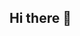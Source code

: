 ## Hi there 👋

<!--
**abdullahbindohri/AbdullahBindohri** is a ✨ _special_ ✨ repository because its `README.md` (this file) appears on your GitHub profile.

Here are some ideas to get you started:

- 🔭 I’m currently working on Active key store
- 🌱 I’m currently learning Networks & Web development 
- I’m looking for help with
- 💬 Ask me about my whatsapp-no.: 00967-770497230
- 📫 How to reach me: abdullahBindohri@gmail.com

-->
